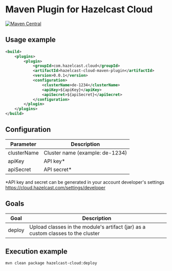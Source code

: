 # Maven Plugin for Hazelcast Cloud

[![Maven Central](https://maven-badges.herokuapp.com/maven-central/com.hazelcast.cloud/hazelcast-cloud-maven-plugin/badge.svg)](https://maven-badges.herokuapp.com/maven-central/com.hazelcast.cloud/hazelcast-cloud-maven-plugin)

## Usage example

```xml
<build>
    <plugins>
        <plugin>
            <groupId>com.hazelcast.cloud</groupId>
            <artifactId>hazelcast-cloud-maven-plugin</artifactId>
            <version>0.0.1</version>
            <configuration>
                <clusterName>de-1234</clusterName>
                <apiKey>${apiKey}</apiKey>
                <apiSecret>${apiSecret}</apiSecret>
            </configuration>
        </plugin>
    </plugins>
</build>
```

## Configuration

| Parameter  | Description                                                           |
|-------------|--------------------------------------------------------------------------------|
| clusterName | Cluster name (example: de-1234)                                                            |
| apiKey | API key*                                                              |
| apiSecret| API secret*                                                           |

*API key and secret can be generated in your account developer's settings https://cloud.hazelcast.com/settings/developer

## Goals
| Goal | Description                                                                      |
| --- |----------------------------------------------------------------------------------|
| deploy | Upload classes in the module's artifact (jar) as a custom classes to the cluster |

## Execution example
```shell
mvn clean package hazelcast-cloud:deploy
```